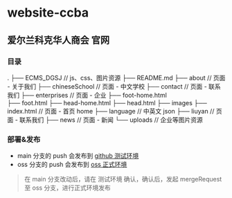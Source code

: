 # website-ccba

## 爱尔兰科克华人商会 官网

### 目录

.
├── ECMS_DGSJ       // js、css、图片资源
├── README.md
├── about           // 页面 - 关于我们
├── chineseSchool   // 页面 - 中文学校
├── contact         // 页面 - 联系我们
├── enterprises     // 页面 - 企业
├── foot-home.html  
├── foot.html
├── head-home.html
├── head.html
├── images
├── index.html      // 页面 - 首页 home
├── language        // 中英文 json
├── liuyan          // 页面 - 联系我们
├── news            // 页面 - 新闻
└── uploads         // 企业等图片资源


### 部署&发布

- main 分支的 push 会发布到 [github 测试环境](https://vickysir.github.io/website-ccba)
- oss 分支的 push 会发布到 [oss 正式环境](https://www.ccba.ie)

> 在 main 分支改动后，请在 测试环境 确认，确认后，发起 mergeRequest 至 oss 分支，进行正式环境发布
